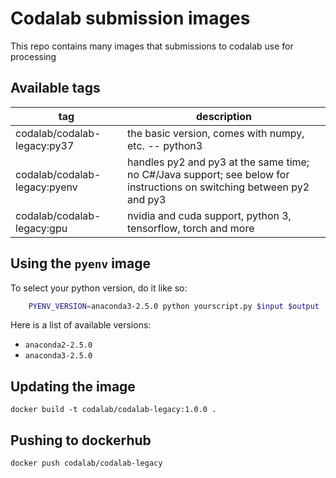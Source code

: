 # Codalab submission images

This repo contains many images that submissions to codalab use for processing

## Available tags

| tag   | description                                                     |
|-------|-----------------------------------------------------------------|
| codalab/codalab-legacy:py37  | the basic version, comes with numpy, etc. -- python3            |
| codalab/codalab-legacy:pyenv | handles py2 and py3 at the same time; no C#/Java support; see below for instructions on switching between py2 and py3        |
| codalab/codalab-legacy:gpu   | nvidia and cuda support, python 3, tensorflow, torch and more   |


## Using the `pyenv` image

To select your python version, do it like so:

```bash
    PYENV_VERSION=anaconda3-2.5.0 python yourscript.py $input $output
```

Here is a list of available versions:

 * `anaconda2-2.5.0`
 * `anaconda3-2.5.0`



## Updating the image

```docker build -t codalab/codalab-legacy:1.0.0 .```

## Pushing to dockerhub

```docker push codalab/codalab-legacy```
